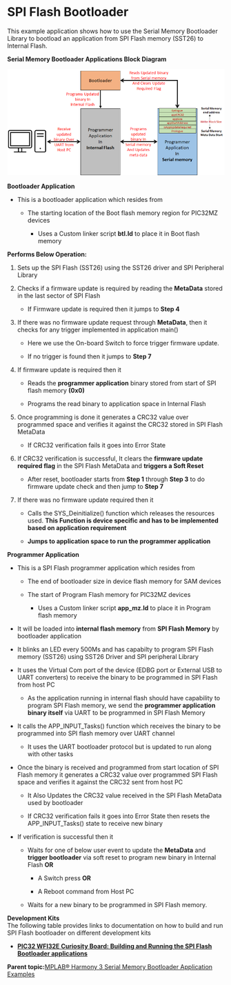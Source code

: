 # SPI Flash Bootloader

This example application shows how to use the Serial Memory Bootloader Library to bootload an application from SPI Flash memory \(SST26\) to Internal Flash.

**Serial Memory Bootloader Applications Block Diagram**

![serial_mem_btl_block_diagram](../../docs/GUID-2E28F1C7-0CA4-471F-8BFF-99D67C9B0D66-low.png)

**Bootloader Application**

-   This is a bootloader application which resides from

    -   The starting location of the Boot flash memory region for PIC32MZ devices

        -   Uses a Custom linker script **btl.ld** to place it in Boot flash memory


**Performs Below Operation:**

1.  Sets up the SPI Flash \(SST26\) using the SST26 driver and SPI Peripheral Library

2.  Checks if a firmware update is required by reading the **MetaData** stored in the last sector of SPI Flash

    -   If Firmware update is required then it jumps to **Step 4**

3.  If there was no firmware update request through **MetaData**, then it checks for any trigger implemented in application main\(\)

    -   Here we use the On-board Switch to force trigger firmware update.

    -   If no trigger is found then it jumps to **Step 7**

4.  If firmware update is required then it

    -   Reads the **programmer application** binary stored from start of SPI flash memory **\(0x0\)**

    -   Programs the read binary to application space in Internal Flash

5.  Once programming is done it generates a CRC32 value over programmed space and verifies it against the CRC32 stored in SPI Flash MetaData

    -   If CRC32 verification fails it goes into Error State

6.  If CRC32 verification is successful, It clears the **firmware update required flag** in the SPI Flash MetaData and **triggers a Soft Reset**

    -   After reset, bootloader starts from **Step 1** through **Step 3** to do firmware update check and then jump to **Step 7**

7.  If there was no firmware update required then it

    -   Calls the SYS\_Deinitialize\(\) function which releases the resources used. **This Function is device specific and has to be implemented based on application requirement**

    -   **Jumps to application space to run the programmer application**


**Programmer Application**

-   This is a SPI Flash programmer application which resides from

    -   The end of bootloader size in device flash memory for SAM devices

    -   The start of Program Flash memory for PIC32MZ devices

        -   Uses a Custom linker script **app\_mz.ld** to place it in Program flash memory

-   It will be loaded into **internal flash memory** from **SPI Flash Memory** by bootloader application

-   It blinks an LED every 500Ms and has capabilty to program SPI Flash memory \(SST26\) using SST26 Driver and SPI peripheral Library

-   It uses the Virtual Com port of the device \(EDBG port or External USB to UART converters\) to receive the binary to be programmed in SPI Flash from host PC

    -   As the application running in internal flash should have capability to program SPI Flash memory, we send the **programmer application binary itself** via UART to be programmed in SPI Flash Memory

-   It calls the APP\_INPUT\_Tasks\(\) function which receives the binary to be programmed into SPI flash memory over UART channel

    -   It uses the UART bootloader protocol but is updated to run along with other tasks

-   Once the binary is received and programmed from start location of SPI Flash memory it generates a CRC32 value over programmed SPI Flash space and verifies it against the CRC32 sent from host PC

    -   It Also Updates the CRC32 value received in the SPI Flash MetaData used by bootloader

    -   If CRC32 verification fails it goes into Error State then resets the APP\_INPUT\_Tasks\(\) state to receive new binary

-   If verification is successful then it

    -   Waits for one of below user event to update the **MetaData** and **trigger bootloader** via soft reset to program new binary in Internal Flash **OR**

        -   A Switch press **OR**

        -   A Reboot command from Host PC

    -   Waits for a new binary to be programmed in SPI Flash memory.


**Development Kits**<br />The following table provides links to documentation on how to build and run SPI Flash bootloader on different development kits

-   **[PIC32 WFI32E Curiosity Board: Building and Running the SPI Flash Bootloader applications](../../docs/GUID-C0562670-0CEA-4FDA-B7CE-BF104FC674BA.md)**  


**Parent topic:**[MPLAB® Harmony 3 Serial Memory Bootloader Application Examples](../../docs/GUID-47AB0512-9DCE-469D-91C9-7448A07AAAA7.md)

